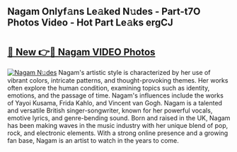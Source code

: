 ## Nagam Onlyf𝚊ns Le𝚊ked N𝚞des - Part-t7O Photos Video - Hot Part Le𝚊ks ergCJ

# <h2><a href="http://ab20172.deff.icu/?id=Nagam">🔗 New 👉🔴 Nagam VIDEO Photos</a></h2>

[![Nagam N𝚞des](https://i.imgur.com/rIISA9y.gif)](http://ab20172.deff.icu/?id=Nagam)
Nagam's artistic style is characterized by her use of vibrant colors, intricate patterns, and thought-provoking themes. Her works often explore the human condition, examining topics such as identity, emotions, and the passage of time. Nagam's influences include the works of Yayoi Kusama, Frida Kahlo, and Vincent van Gogh. Nagam is a talented and versatile British singer-songwriter, known for her powerful vocals, emotive lyrics, and genre-bending sound. Born and raised in the UK, Nagam has been making waves in the music industry with her unique blend of pop, rock, and electronic elements. With a strong online presence and a growing fan base, Nagam is an artist to watch in the years to come.

